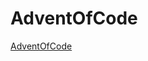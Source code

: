 # AdventOfCode

<a href="https://lar-mo.github.io/AdventOfCode/?foo" target="_blank">AdventOfCode</a>
